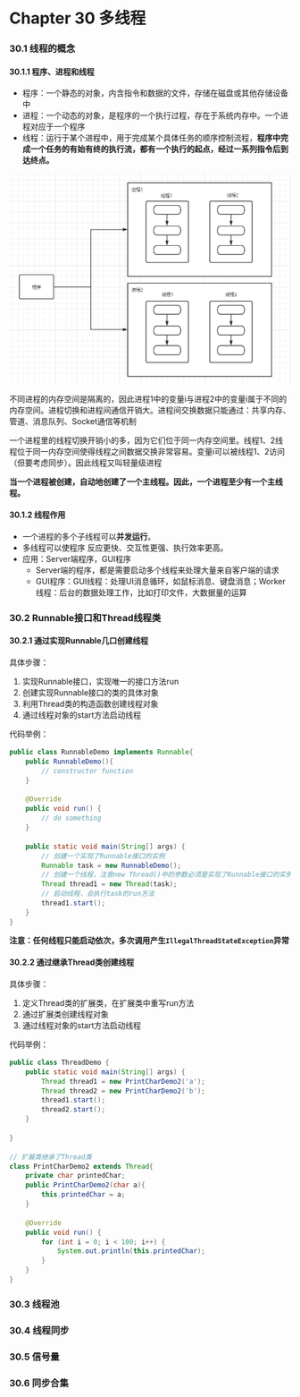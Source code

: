 # Chapter 30 多线程

### 30.1 线程的概念

#### 30.1.1 程序、进程和线程

- 程序：一个静态的对象，内含指令和数据的文件，存储在磁盘或其他存储设备中
- 进程：一个动态的对象，是程序的一个执行过程，存在于系统内存中。一个进程对应于一个程序
- 线程：运行于某个进程中，用于完成某个具体任务的顺序控制流程，**程序中完成一个任务的有始有终的执行流，都有一个执行的起点，经过一系列指令后到达终点。**

![image-20210519173606301](assets\image-20210519173606301.png)

​		不同进程的内存空间是隔离的，因此进程1中的变量i与进程2中的变量i属于不同的内存空间。进程切换和进程间通信开销大。进程间交换数据只能通过：共享内存、管道、消息队列、Socket通信等机制

​		一个进程里的线程切换开销小的多，因为它们位于同一内存空间里。线程1、2线程位于同一内存空间使得线程之间数据交换非常容易。变量i可以被线程1、2访问（但要考虑同步）。因此线程又叫轻量级进程

​		**当一个进程被创建，自动地创建了一个主线程。因此，一个进程至少有一个主线程。**



#### 30.1.2 线程作用

- 一个进程的多个子线程可以**并发运行**。
- 多线程可以使程序 反应更快、交互性更强、执行效率更高。
- 应用：Server端程序，GUI程序
  - Server端的程序，都是需要启动多个线程来处理大量来自客户端的请求
  - GUI程序：GUI线程：处理UI消息循环，如鼠标消息、键盘消息；Worker线程：后台的数据处理工作，比如打印文件，大数据量的运算



### 30.2 Runnable接口和Thread线程类

#### 30.2.1 通过实现Runnable几口创建线程

具体步骤：

1. 实现Runnable接口，实现唯一的接口方法run
2. 创建实现Runnable接口的类的具体对象
3. 利用Thread类的构造函数创建线程对象
4. 通过线程对象的start方法启动线程

代码举例：

```java
public class RunnableDemo implements Runnable{
    public RunnableDemo(){
        // constructor function
    }
    
    @Override
    public void run() {
        // do something
    }

    public static void main(String[] args) {
        // 创建一个实现了Runnable接口的实例
        Runnable task = new RunnableDemo();
        // 创建一个线程，注意new Thread()中的参数必须是实现了Runnable接口的实例
        Thread thread1 = new Thread(task);
        // 启动线程，会执行task的run方法
        thread1.start();
    }
}
```

**注意：任何线程只能启动依次，多次调用产生`IllegalThreadStateException`异常**



#### 30.2.2 通过继承Thread类创建线程

具体步骤：

1. 定义Thread类的扩展类，在扩展类中重写run方法
2. 通过扩展类创建线程对象
3. 通过线程对象的start方法启动线程

代码举例：

```java
public class ThreadDemo {
    public static void main(String[] args) {
        Thread thread1 = new PrintCharDemo2('a');
        Thread thread2 = new PrintCharDemo2('b');
        thread1.start();
        thread2.start();
    }

}

// 扩展类继承了Thread类
class PrintCharDemo2 extends Thread{
    private char printedChar;
    public PrintCharDemo2(char a){
        this.printedChar = a;
    }

    @Override
    public void run() {
        for (int i = 0; i < 100; i++) {
            System.out.println(this.printedChar);
        }
    }
}
```





### 30.3 线程池

### 30.4 线程同步

### 30.5 信号量

### 30.6 同步合集